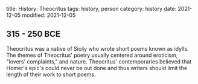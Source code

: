 title: History: Theocritus
tags: history, person
category: history
date: 2021-12-05
modified: 2021-12-05


 315 - 250 BCE
-
Theocritus was a native of
Sicily who wrote short poems known as idylls. The themes of
Theocritus' poetry usually centered around eroticism, "lovers'
complaints," and nature. Theocritus' contemporaries believed that
Homer's epic's could never be out done and thus writers should
limit the length of their work to short poems.




